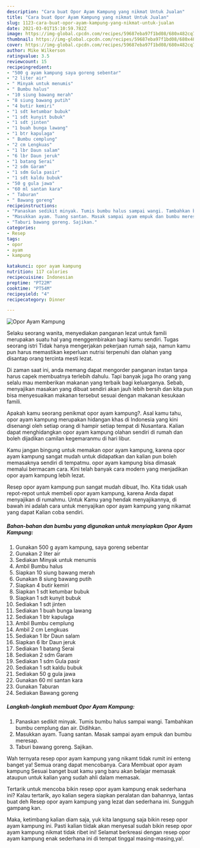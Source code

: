 ```yaml
---
description: "Cara buat Opor Ayam Kampung yang nikmat Untuk Jualan"
title: "Cara buat Opor Ayam Kampung yang nikmat Untuk Jualan"
slug: 1123-cara-buat-opor-ayam-kampung-yang-nikmat-untuk-jualan
date: 2021-03-01T15:10:59.782Z
image: https://img-global.cpcdn.com/recipes/59687eba97f1bd08/680x482cq70/opor-ayam-kampung-foto-resep-utama.jpg
thumbnail: https://img-global.cpcdn.com/recipes/59687eba97f1bd08/680x482cq70/opor-ayam-kampung-foto-resep-utama.jpg
cover: https://img-global.cpcdn.com/recipes/59687eba97f1bd08/680x482cq70/opor-ayam-kampung-foto-resep-utama.jpg
author: Mike Wilkerson
ratingvalue: 3.5
reviewcount: 15
recipeingredient:
- "500 g ayam kampung saya goreng sebentar"
- "2 liter air"
- " Minyak untuk menumis"
- " Bumbu halus"
- "10 siung bawang merah"
- "8 siung bawang putih"
- "4 butir kemiri"
- "1 sdt ketumbar bubuk"
- "1 sdt kunyit bubuk"
- "1 sdt jinten"
- "1 buah bunga lawang"
- "1 btr kapulaga"
- " Bumbu cemplung"
- "2 cm Lengkuas"
- "1 lbr Daun salam"
- "6 lbr Daun jeruk"
- "1 batang Serai"
- "2 sdm Garam"
- "1 sdm Gula pasir"
- "1 sdt kaldu bubuk"
- "50 g gula jawa"
- "60 ml santan kara"
- " Taburan"
- " Bawang goreng"
recipeinstructions:
- "Panaskan sedikit minyak. Tumis bumbu halus sampai wangi. Tambahkan bumbu cemplung dan air. Didihkan."
- "Masukkan ayam. Tuang santan. Masak sampai ayam empuk dan bumbu meresap."
- "Taburi bawang goreng. Sajikan."
categories:
- Resep
tags:
- opor
- ayam
- kampung

katakunci: opor ayam kampung 
nutrition: 117 calories
recipecuisine: Indonesian
preptime: "PT22M"
cooktime: "PT54M"
recipeyield: "4"
recipecategory: Dinner

---
```



![Opor Ayam Kampung](https://img-global.cpcdn.com/recipes/59687eba97f1bd08/680x482cq70/opor-ayam-kampung-foto-resep-utama.jpg)

Selaku seorang wanita, menyediakan panganan lezat untuk famili merupakan suatu hal yang menggembirakan bagi kamu sendiri. Tugas seorang istri Tidak hanya mengerjakan pekerjaan rumah saja, namun kamu pun harus memastikan keperluan nutrisi terpenuhi dan olahan yang disantap orang tercinta mesti lezat.

Di zaman  saat ini, anda memang dapat mengorder panganan instan tanpa harus capek membuatnya terlebih dahulu. Tapi banyak juga lho orang yang selalu mau memberikan makanan yang terbaik bagi keluarganya. Sebab, menyajikan masakan yang dibuat sendiri akan jauh lebih bersih dan kita pun bisa menyesuaikan makanan tersebut sesuai dengan makanan kesukaan famili. 



Apakah kamu seorang penikmat opor ayam kampung?. Asal kamu tahu, opor ayam kampung merupakan hidangan khas di Indonesia yang kini disenangi oleh setiap orang di hampir setiap tempat di Nusantara. Kalian dapat menghidangkan opor ayam kampung olahan sendiri di rumah dan boleh dijadikan camilan kegemaranmu di hari libur.

Kamu jangan bingung untuk memakan opor ayam kampung, karena opor ayam kampung sangat mudah untuk didapatkan dan kalian pun boleh memasaknya sendiri di tempatmu. opor ayam kampung bisa dimasak memalui bermacam cara. Kini telah banyak cara modern yang menjadikan opor ayam kampung lebih lezat.

Resep opor ayam kampung pun sangat mudah dibuat, lho. Kita tidak usah repot-repot untuk membeli opor ayam kampung, karena Anda dapat menyajikan di rumahmu. Untuk Kamu yang hendak menyajikannya, di bawah ini adalah cara untuk menyajikan opor ayam kampung yang nikamat yang dapat Kalian coba sendiri.

<!--inarticleads1-->

##### Bahan-bahan dan bumbu yang digunakan untuk menyiapkan Opor Ayam Kampung:

1. Gunakan 500 g ayam kampung, saya goreng sebentar
1. Gunakan 2 liter air
1. Sediakan  Minyak untuk menumis
1. Ambil  Bumbu halus
1. Siapkan 10 siung bawang merah
1. Gunakan 8 siung bawang putih
1. Siapkan 4 butir kemiri
1. Siapkan 1 sdt ketumbar bubuk
1. Siapkan 1 sdt kunyit bubuk
1. Sediakan 1 sdt jinten
1. Sediakan 1 buah bunga lawang
1. Sediakan 1 btr kapulaga
1. Ambil  Bumbu cemplung
1. Ambil 2 cm Lengkuas
1. Sediakan 1 lbr Daun salam
1. Siapkan 6 lbr Daun jeruk
1. Sediakan 1 batang Serai
1. Sediakan 2 sdm Garam
1. Sediakan 1 sdm Gula pasir
1. Sediakan 1 sdt kaldu bubuk
1. Sediakan 50 g gula jawa
1. Gunakan 60 ml santan kara
1. Gunakan  Taburan
1. Sediakan  Bawang goreng




<!--inarticleads2-->

##### Langkah-langkah membuat Opor Ayam Kampung:

1. Panaskan sedikit minyak. Tumis bumbu halus sampai wangi. Tambahkan bumbu cemplung dan air. Didihkan.
1. Masukkan ayam. Tuang santan. Masak sampai ayam empuk dan bumbu meresap.
1. Taburi bawang goreng. Sajikan.




Wah ternyata resep opor ayam kampung yang nikamt tidak rumit ini enteng banget ya! Semua orang dapat mencobanya. Cara Membuat opor ayam kampung Sesuai banget buat kamu yang baru akan belajar memasak ataupun untuk kalian yang sudah ahli dalam memasak.

Tertarik untuk mencoba bikin resep opor ayam kampung enak sederhana ini? Kalau tertarik, ayo kalian segera siapkan peralatan dan bahannya, lantas buat deh Resep opor ayam kampung yang lezat dan sederhana ini. Sungguh gampang kan. 

Maka, ketimbang kalian diam saja, yuk kita langsung saja bikin resep opor ayam kampung ini. Pasti kalian tiidak akan menyesal sudah bikin resep opor ayam kampung nikmat tidak ribet ini! Selamat berkreasi dengan resep opor ayam kampung enak sederhana ini di tempat tinggal masing-masing,ya!.

